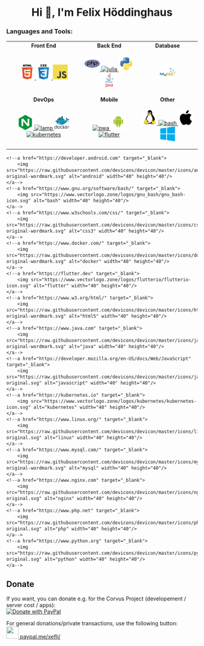 <h1 align="center">Hi 👋, I'm Felix Höddinghaus</h1>

<h3 align="left">Languages and Tools:</h3>
<center><table>
	<tr>
		<td align="center"><b>Front End</b></td>
		<td align="center"><b>Back End</b></td>
		<td align="center"><b>Database</b></td>
	</tr>
	<tr>
		<td>
			<p align="center">
				<a href="https://www.w3.org/html/" target="_blank">
					<img src="https://raw.githubusercontent.com/devicons/devicon/master/icons/html5/html5-original-wordmark.svg" alt="html5" width="40" height="40"/>
				</a> 
				<a href="https://www.w3schools.com/css/" target="_blank">
					<img src="https://raw.githubusercontent.com/devicons/devicon/master/icons/css3/css3-original-wordmark.svg" alt="css3" width="40" height="40"/>
				</a>
				<a href="https://developer.mozilla.org/en-US/docs/Web/JavaScript" target="_blank">
					<img src="https://raw.githubusercontent.com/devicons/devicon/master/icons/javascript/javascript-original.svg" alt="javascript" width="40" height="40"/>
				</a> 
			</p> 
		</td>
		<td>
			<p align="center">
				<a href="https://www.php.net" target="_blank"> 
					<img src="https://raw.githubusercontent.com/devicons/devicon/master/icons/php/php-original.svg" alt="php" width="40" height="40"/> 
				</a>
				<a href="https://julialang.org" target="_blank">
					<img src="https://avatars.githubusercontent.com/u/743164?s=200&v=4" alt="julia" width="40" height="40">
				</a>
				<a href="https://www.python.org" target="_blank"> 
					<img src="https://raw.githubusercontent.com/devicons/devicon/master/icons/python/python-original.svg" alt="python" width="40" height="40"/> 
				</a> 
				<a href="https://www.java.com" target="_blank">
					<img src="https://raw.githubusercontent.com/devicons/devicon/master/icons/java/java-original-wordmark.svg" alt="java" width="40" height="40"/>
				</a>
			</p>
		</td>
		<td>
			<p align="center">
				<a href="https://www.mysql.com/" target="_blank"> 
					<img src="https://raw.githubusercontent.com/devicons/devicon/master/icons/mysql/mysql-original-wordmark.svg" alt="mysql" width="40" height="40"/> 
				</a>
			</p> 
		</td>
	</tr>
	<tr>
		<td align="center"><b>DevOps</b></td>
		<td align="center"><b>Mobile</b></td>
		<td align="center"><b>Other</b></td>
	</tr>
	<tr>
		<td>
			<p align="center">
				<a href="https://www.nginx.com" target="_blank"> 
					<img src="https://raw.githubusercontent.com/devicons/devicon/master/icons/nginx/nginx-original.svg" alt="nginx" width="40" height="40"/> 
				</a> 
				<a href="#">
					<img src="https://w1.pngwing.com/pngs/762/217/png-transparent-mysql-logo-lamp-apache-http-server-computer-servers-linux-installation-php-web-server.png" alt="lamp" height="40" />
				</a> 
				<a href="https://www.docker.com/" target="_blank">
					<img src="https://raw.githubusercontent.com/devicons/devicon/master/icons/docker/docker-original-wordmark.svg" alt="docker" width="40" height="40"/>
				</a>
				<a href="https://kubernetes.io" target="_blank"> 
					<img src="https://www.vectorlogo.zone/logos/kubernetes/kubernetes-icon.svg" alt="kubernetes" width="40" height="40"/> 
				</a> 
			</p>
		</td>
		<td>
			<p align="center">
				<a href="#">
					<img src="https://upload.wikimedia.org/wikipedia/commons/thumb/d/d5/Progressive_Web_Apps_Logo.svg/440px-Progressive_Web_Apps_Logo.svg.png" alt="pwa" height="40">
				</a> 
				<a href="https://developer.android.com" target="_blank">
					<img src="https://raw.githubusercontent.com/devicons/devicon/master/icons/android/android-original-wordmark.svg" alt="android" width="40" height="40"/>
				</a> 
				<a href="https://flutter.dev" target="_blank">
					<img src="https://www.vectorlogo.zone/logos/flutterio/flutterio-icon.svg" alt="flutter" width="40" height="40"/>
				</a>
			</p>
		</td>
		<td>
			<p align="center">
				<a href="https://www.linux.org/" target="_blank"> 
					<img src="https://raw.githubusercontent.com/devicons/devicon/master/icons/linux/linux-original.svg" alt="linux" width="40" height="40"/> 
				</a> 
				<a href="https://www.gnu.org/software/bash/" target="_blank">
					<img src="https://www.vectorlogo.zone/logos/gnu_bash/gnu_bash-icon.svg" alt="bash" width="40" height="40"/>
				</a> 
				<a href="#">
					<img src="https://raw.githubusercontent.com/devicons/devicon/master/icons/apple/apple-original.svg" alt="apple" height="40" width="40">
				</a> 
				<a href="#">
					<img src="https://raw.githubusercontent.com/devicons/devicon/master/icons/windows8/windows8-original.svg" alt="windows" height="40" width="40">
				</a>
			</p>
		</td>
	</tr>
</table></center>

<!--p align="left"-->
	<!--a href="https://developer.android.com" target="_blank">
		<img src="https://raw.githubusercontent.com/devicons/devicon/master/icons/android/android-original-wordmark.svg" alt="android" width="40" height="40"/>
	</a-->
	<!--a href="https://www.gnu.org/software/bash/" target="_blank">
		<img src="https://www.vectorlogo.zone/logos/gnu_bash/gnu_bash-icon.svg" alt="bash" width="40" height="40"/>
	</a-->
	<!--a href="https://www.w3schools.com/css/" target="_blank">
		<img src="https://raw.githubusercontent.com/devicons/devicon/master/icons/css3/css3-original-wordmark.svg" alt="css3" width="40" height="40"/>
	</a-->
	<!--a href="https://www.docker.com/" target="_blank">
		<img src="https://raw.githubusercontent.com/devicons/devicon/master/icons/docker/docker-original-wordmark.svg" alt="docker" width="40" height="40"/>
	</a-->
	<!--a href="https://flutter.dev" target="_blank">
		<img src="https://www.vectorlogo.zone/logos/flutterio/flutterio-icon.svg" alt="flutter" width="40" height="40"/>
	</a-->
	<!--a href="https://www.w3.org/html/" target="_blank">
		<img src="https://raw.githubusercontent.com/devicons/devicon/master/icons/html5/html5-original-wordmark.svg" alt="html5" width="40" height="40"/>
	</a--> 
	<!--a href="https://www.java.com" target="_blank">
		<img src="https://raw.githubusercontent.com/devicons/devicon/master/icons/java/java-original-wordmark.svg" alt="java" width="40" height="40"/>
	</a-->
	<!--a href="https://developer.mozilla.org/en-US/docs/Web/JavaScript" target="_blank">
		<img src="https://raw.githubusercontent.com/devicons/devicon/master/icons/javascript/javascript-original.svg" alt="javascript" width="40" height="40"/>
	</a--> 
	<!--a href="https://kubernetes.io" target="_blank"> 
		<img src="https://www.vectorlogo.zone/logos/kubernetes/kubernetes-icon.svg" alt="kubernetes" width="40" height="40"/> 
	</a--> 
	<!--a href="https://www.linux.org/" target="_blank"> 
		<img src="https://raw.githubusercontent.com/devicons/devicon/master/icons/linux/linux-original.svg" alt="linux" width="40" height="40"/> 
	</a--> 
	<!--a href="https://www.mysql.com/" target="_blank"> 
		<img src="https://raw.githubusercontent.com/devicons/devicon/master/icons/mysql/mysql-original-wordmark.svg" alt="mysql" width="40" height="40"/> 
	</a--> 
	<!--a href="https://www.nginx.com" target="_blank"> 
		<img src="https://raw.githubusercontent.com/devicons/devicon/master/icons/nginx/nginx-original.svg" alt="nginx" width="40" height="40"/> 
	</a--> 
	<!--a href="https://www.php.net" target="_blank"> 
		<img src="https://raw.githubusercontent.com/devicons/devicon/master/icons/php/php-original.svg" alt="php" width="40" height="40"/> 
	</a--> 
	<!--a href="https://www.python.org" target="_blank"> 
		<img src="https://raw.githubusercontent.com/devicons/devicon/master/icons/python/python-original.svg" alt="python" width="40" height="40"/> 
	</a--> 
<!--/p-->

## Donate
If you want, you can donate e.g. for the Corvus Project (developement / server cost / apps):<br/>
<a href="https://www.paypal.com/donate?hosted_button_id=P5F37R2T74V3A" target="_blank">
  <img src="https://raw.githubusercontent.com/stefan-niedermann/paypal-donate-button/master/paypal-donate-button.png" alt="Donate with PayPal" width="200" />
</a>

For general donations/private transactions, use the following button:<br/>
<a href="https://paypal.me/xefli/" target="_blank">
  <img height="32" width="32" src="https://cdn.jsdelivr.net/npm/simple-icons@v4/icons/paypal.svg" /> paypal.me/xefli/
</a>


<!--
**Fhoeddinghaus/Fhoeddinghaus** is a ✨ _special_ ✨ repository because its `README.md` (this file) appears on your GitHub profile.

Here are some ideas to get you started:

- 🔭 I’m currently working on ...
- 🌱 I’m currently learning ...
- 👯 I’m looking to collaborate on ...
- 🤔 I’m looking for help with ...
- 💬 Ask me about ...
- 📫 How to reach me: ...
- 😄 Pronouns: ...
- ⚡ Fun fact: ...
-->
